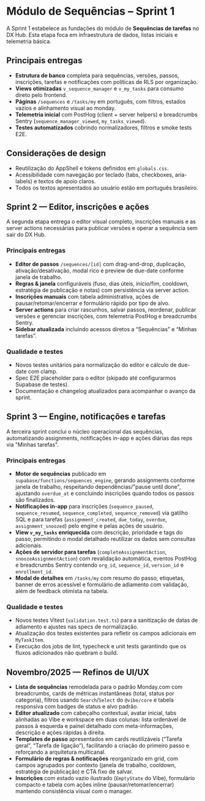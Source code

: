 # Módulo de Sequências – Sprint 1

A Sprint 1 estabelece as fundações do módulo de **Sequências de tarefas** no DX Hub. Esta etapa foca em infraestrutura de dados, listas iniciais e telemetria básica.

## Principais entregas

- **Estrutura de banco** completa para sequências, versões, passos, inscrições, tarefas e notificações com políticas de RLS por organização.
- **Views otimizadas** `v_sequence_manager` e `v_my_tasks` para consumo direto pelo frontend.
- **Páginas** `/sequences` e `/tasks/my` em português, com filtros, estados vazios e alinhamento visual ao monday.
- **Telemetria inicial** com PostHog (client + server helpers) e breadcrumbs Sentry (`sequence_manager_viewed`, `my_tasks_viewed`).
- **Testes automatizados** cobrindo normalizadores, filtros e smoke tests E2E.

## Considerações de design

- Reutilização do AppShell e tokens definidos em `globals.css`.
- Acessibilidade com navegação por teclado (tabs, checkboxes, aria-labels) e textos de apoio claros.
- Todos os textos apresentados ao usuário estão em português brasileiro.

## Sprint 2 — Editor, inscrições e ações

A segunda etapa entrega o editor visual completo, inscrições manuais e as server actions necessárias para publicar versões e
operar a sequência sem sair do DX Hub.

### Principais entregas

- **Editor de passos** `/sequences/[id]` com drag-and-drop, duplicação, ativação/desativação, modal rico e preview de due-date
  conforme janela de trabalho.
- **Regras & janela** configuráveis (fuso, dias úteis, início/fim, cooldown, estratégia de publicação e notas) com persistência via
  server action.
- **Inscrições manuais** com tabela administrativa, ações de pausar/retomar/encerrar e formulário rápido por tipo de alvo.
- **Server actions** para criar rascunhos, salvar passos, reordenar, publicar versões e gerenciar inscrições, com telemetria PostHog
  e breadcrumbs Sentry.
- **Sidebar atualizada** incluindo acessos diretos a “Sequências” e “Minhas tarefas”.

### Qualidade e testes

- Novos testes unitários para normalização do editor e cálculo de due-date com clamp.
- Spec E2E placeholder para o editor (skipado até configurarmos Supabase de testes).
- Documentação e changelog atualizados para acompanhar o avanço da sprint.

## Sprint 3 — Engine, notificações e tarefas

A terceira sprint conclui o núcleo operacional das sequências, automatizando assignments, notificações in-app e ações diárias
das reps via "Minhas tarefas".

### Principais entregas

- **Motor de sequências** publicado em `supabase/functions/sequences_engine`, gerando assignments conforme janela de trabalho,
  respeitando dependências/"pause until done", ajustando `overdue_at` e concluindo inscrições quando todos os passos são finalizados.
- **Notificações in-app** para inscrições (`sequence_paused`, `sequence_resumed`, `sequence_completed`, `sequence_removed`) via
  gatilho SQL e para tarefas (`assignment_created`, `due_today`, `overdue`, `assignment_snoozed`) pelo engine e pelas ações de
  usuário.
- **View `v_my_tasks` enriquecida** com descrição, prioridade e tags do passo, permitindo o modal detalhado reutilizar os dados
  sem consultas adicionais.
- **Ações de servidor para tarefas** (`completeAssignmentAction`, `snoozeAssignmentAction`) com revalidação automática, eventos
  PostHog e breadcrumbs Sentry contendo `org_id`, `sequence_id`, `version_id` e `enrollment_id`.
- **Modal de detalhes** em `/tasks/my` com resumo do passo, etiquetas, banner de erros acessível e formulário de adiamento com
  validação, além de feedback otimista na tabela.

### Qualidade e testes

- Novos testes Vitest (`validation.test.ts`) para a sanitização de datas de adiamento e ajustes nas specs de normalização.
- Atualização dos testes existentes para refletir os campos adicionais em `MyTaskItem`.
- Execução dos jobs de lint, typecheck e unit tests garantindo que os fluxos adicionados não quebram o build.

## Novembro/2025 — Refinos de UI/UX

- **Lista de sequências** remodelada para o padrão Monday.com com breadcrumbs, cards de métricas instantâneas (total, status por categoria), filtros usando `Search`/`Select` do `@vibe/core` e tabela responsiva com badges de status e alvo padrão.
- **Editor atualizado** com cabeçalho contextual, avatar inicial, tabs alinhadas ao Vibe e workspace em duas colunas: lista ordenável de passos à esquerda e painel detalhado com meta-informações, descrição e ações rápidas à direita.
- **Templates de passo** apresentados em cards reutilizáveis (“Tarefa geral”, “Tarefa de ligação”), facilitando a criação do primeiro passo e reforçando a arquitetura multicanal.
- **Formulário de regras & notificações** reorganizado em grid, com campos agrupados por contexto (janela de trabalho, cooldown, estratégia de publicação) e CTA fixo de salvar.
- **Inscrições** com estado vazio ilustrado (`EmptyState` do Vibe), formulário compacto e tabela com ações inline (pausar/retomar/encerrar) mantendo consistência visual com o manager.
